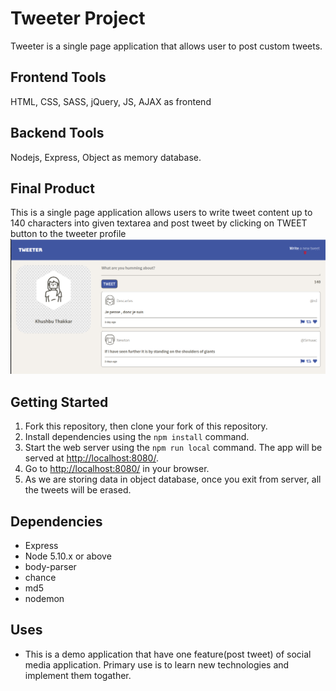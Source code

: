 # Tweeter Project
Tweeter is a single page application that allows user to post custom tweets.

## Frontend Tools 
HTML, CSS, SASS, jQuery, JS, AJAX as frontend 

## Backend Tools 
Nodejs, Express, Object as memory database. 

## Final Product
This is a single page application allows users to write tweet content up to 140 characters into given textarea and post tweet by clicking on TWEET button to the tweeter profile
!["Tweeter-Page"](https://github.com/kathakkar/tweeter/blob/master/public/docs/tweeter.png?raw=true)

## Getting Started
1. Fork this repository, then clone your fork of this repository.
2. Install dependencies using the `npm install` command.
3. Start the web server using the `npm run local` command. The app will be served at <http://localhost:8080/>.
4. Go to <http://localhost:8080/> in your browser.
6. As we are storing data in object database, once you exit from server, all the tweets will be erased.

## Dependencies

- Express
- Node 5.10.x or above
- body-parser
- chance
- md5
- nodemon

## Uses
- This is a demo application that have one feature(post tweet) of social media application. Primary use is to learn new technologies and implement them togather.

